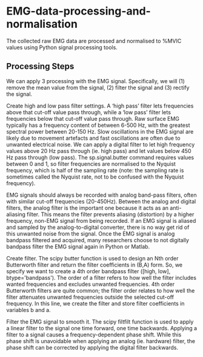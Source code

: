 # EMG-data-processing-and-normalisation
The collected raw EMG data are processed and normalised to %MVIC values using Python signal processing tools. 

## Processing Steps
We can apply 3 processing with the EMG signal. Specifically, we will (1) remove the mean value from the signal, (2) filter the signal and (3) rectify the signal. 

Create high and low pass filter settings. A ‘high pass’ filter lets frequencies above that cut-off value pass through, while a ‘low pass’ filter lets frequencies below that cut-off value pass through. Raw surface EMG typically has a frequency content of between 6-500 Hz, with the greatest spectral power between 20-150 Hz. Slow oscillations in the EMG signal are likely due to movement artefacts and fast oscillations are often due to unwanted electrical noise. We can apply a digital filter to let high frequency values above 20 Hz pass through (ie. high pass) and let values below 450 Hz pass through (low pass). The sp.signal.butter command requires values between 0 and 1, so filter frequencies are normalised to the Nyquist frequency, which is half of the sampling rate (note: the sampling rate is sometimes called the Nyquist rate, not to be confused with the Nyquist frequency).

EMG signals should always be recorded with analog band-pass filters, often with similar cut-off frequencies (20-450Hz). Between the analog and digital filters, the analog filter is the important one because it acts as an anti-aliasing filter. This means the filter prevents aliasing (distortion) by a higher frequency, non-EMG signal from being recorded. If an EMG signal is aliased and sampled by the analog-to-digital converter, there is no way get rid of this unwanted noise from the signal. Once the EMG signal is analog bandpass filtered and acquired, many researchers choose to not digitally bandpass filter the EMG signal again in Python or Matlab.

Create filter. The scipy butter function is used to design an Nth order Butterworth filter and return the filter coefficients in (B,A) form. So, we specify we want to create a 4th order bandpass filter ([high, low], btype='bandpass'). The order of a filter refers to how well the filter includes wanted frequencies and excludes unwanted frequencies. 4th order Butterworth filters are quite common; the filter order relates to how well the filter attenuates unwanted frequencies outside the selected cut-off frequency. In this line, we create the filter and store filter coefficients in variables b and a.

Filter the EMG signal to smooth it. The scipy filtfilt function is used to apply a linear filter to the signal one time forward, one time backwards. Applying a filter to a signal causes a frequency-dependent phase shift. While this phase shift is unavoidable when applying an analog (ie. hardware) filter, the phase shift can be corrected by applying the digital filter backwards.
